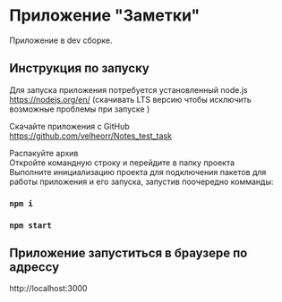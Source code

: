 # Приложение "Заметки"
Приложение в dev сборке.

## Инструкция по запуску
Для запуска приложения потребуется установленный node.js\
https://nodejs.org/en/  (скачивать LTS версию чтобы исключить возможные проблемы при запуске )

Скачайте приложения с GitHub
https://github.com/velheorr/Notes_test_task

Распакуйте архив\
Откройте командную строку и перейдите в папку проекта\
Выполните инициализацию проекта для подключения пакетов для работы приложения и его запуска, запустив поочередно комманды:

### `npm i`
### `npm start`

## Приложение запуститься в браузере по адрессу 
http://localhost:3000

